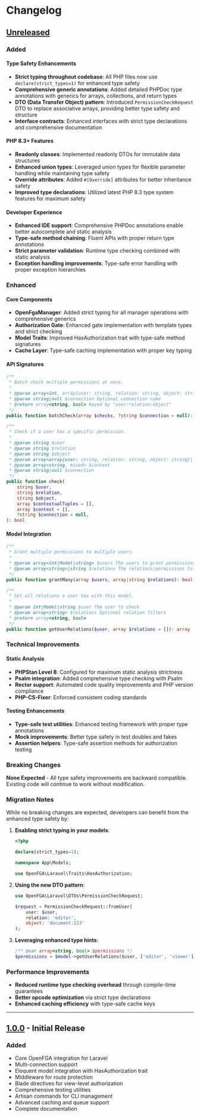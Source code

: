 # Changelog

## [Unreleased]

### Added

#### Type Safety Enhancements
- **Strict typing throughout codebase**: All PHP files now use `declare(strict_types=1)` for enhanced type safety
- **Comprehensive generic annotations**: Added detailed PHPDoc type annotations with generics for arrays, collections, and return types
- **DTO (Data Transfer Object) pattern**: Introduced `PermissionCheckRequest` DTO to replace associative arrays, providing better type safety and structure
- **Interface contracts**: Enhanced interfaces with strict type declarations and comprehensive documentation

#### PHP 8.3+ Features
- **Readonly classes**: Implemented readonly DTOs for immutable data structures
- **Enhanced union types**: Leveraged union types for flexible parameter handling while maintaining type safety
- **Override attributes**: Added `#[Override]` attributes for better inheritance safety
- **Improved type declarations**: Utilized latest PHP 8.3 type system features for maximum safety

#### Developer Experience
- **Enhanced IDE support**: Comprehensive PHPDoc annotations enable better autocomplete and static analysis
- **Type-safe method chaining**: Fluent APIs with proper return type annotations
- **Strict parameter validation**: Runtime type checking combined with static analysis
- **Exception handling improvements**: Type-safe error handling with proper exception hierarchies

### Enhanced

#### Core Components
- **OpenFgaManager**: Added strict typing for all manager operations with comprehensive generics
- **Authorization Gate**: Enhanced gate implementation with template types and strict checking
- **Model Traits**: Improved HasAuthorization trait with type-safe method signatures
- **Cache Layer**: Type-safe caching implementation with proper key typing

#### API Signatures
```php
/**
 * Batch check multiple permissions at once.
 *
 * @param array<int, array{user: string, relation: string, object: string}> $checks
 * @param string|null $connection Optional connection name
 * @return array<string, bool> Keyed by "user:relation:object"
 */
public function batchCheck(array $checks, ?string $connection = null): array

/**
 * Check if a user has a specific permission.
 *
 * @param string $user
 * @param string $relation
 * @param string $object
 * @param array<array{user: string, relation: string, object: string}|TupleKey> $contextualTuples
 * @param array<string, mixed> $context
 * @param string|null $connection
 */
public function check(
    string $user,
    string $relation,
    string $object,
    array $contextualTuples = [],
    array $context = [],
    ?string $connection = null,
): bool
```

#### Model Integration
```php
/**
 * Grant multiple permissions to multiple users.
 *
 * @param array<int|Model|string> $users The users to grant permissions to
 * @param array<string>|string $relations The relations/permissions to grant
 */
public function grantMany(array $users, array|string $relations): bool

/**
 * Get all relations a user has with this model.
 *
 * @param int|Model|string $user The user to check
 * @param array<string> $relations Optional relation filters
 * @return array<string, bool>
 */
public function getUserRelations($user, array $relations = []): array
```

### Technical Improvements

#### Static Analysis
- **PHPStan Level 8**: Configured for maximum static analysis strictness
- **Psalm integration**: Added comprehensive type checking with Psalm
- **Rector support**: Automated code quality improvements and PHP version compliance
- **PHP-CS-Fixer**: Enforced consistent coding standards

#### Testing Enhancements
- **Type-safe test utilities**: Enhanced testing framework with proper type annotations
- **Mock improvements**: Better type safety in test doubles and fakes
- **Assertion helpers**: Type-safe assertion methods for authorization testing

### Breaking Changes

**None Expected** - All type safety improvements are backward compatible. Existing code will continue to work without modification.

### Migration Notes

While no breaking changes are expected, developers can benefit from the enhanced type safety by:

1. **Enabling strict typing in your models**:
   ```php
   <?php

   declare(strict_types=1);

   namespace App\Models;

   use OpenFGA\Laravel\Traits\HasAuthorization;
   ```

2. **Using the new DTO pattern**:
   ```php
   use OpenFGA\Laravel\DTOs\PermissionCheckRequest;

   $request = PermissionCheckRequest::fromUser(
       user: $user,
       relation: 'editor',
       object: 'document:123'
   );
   ```

3. **Leveraging enhanced type hints**:
   ```php
   /** @var array<string, bool> $permissions */
   $permissions = $model->getUserRelations($user, ['editor', 'viewer']);
   ```

### Performance Improvements

- **Reduced runtime type checking overhead** through compile-time guarantees
- **Better opcode optimization** via strict type declarations
- **Enhanced caching efficiency** with type-safe cache keys

---

## [1.0.0] - Initial Release

### Added
- Core OpenFGA integration for Laravel
- Multi-connection support
- Eloquent model integration with HasAuthorization trait
- Middleware for route protection
- Blade directives for view-level authorization
- Comprehensive testing utilities
- Artisan commands for CLI management
- Advanced caching and queue support
- Complete documentation

[Unreleased]: https://github.com/evansims/openfga-laravel/compare/v1.0.0...HEAD
[1.0.0]: https://github.com/evansims/openfga-laravel/releases/tag/v1.0.0
